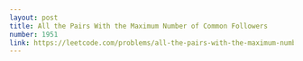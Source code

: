 ```yaml
---
layout: post
title: All the Pairs With the Maximum Number of Common Followers
number: 1951
link: https://leetcode.com/problems/all-the-pairs-with-the-maximum-number-of-common-followers
---
```

